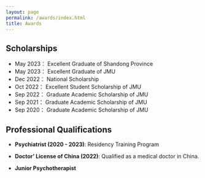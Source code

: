 ```yaml
---
layout: page
permalink: /awards/index.html
title: Awards
---
```




## Scholarships

- May 2023： Excellent Graduate of Shandong Province
- May 2023： Excellent Graduate of JMU
- Dec 2022： National Scholarship
- Oct 2022： Excellent Student Scholarship of JMU
- Sep 2022： Graduate Academic Scholarship of JMU
- Sep 2021： Graduate Academic Scholarship of JMU
- Sep 2020： Graduate Academic Scholarship of JMU

## Professional Qualifications


- **Psychiatrist (2020 - 2023)**: Residency Training Program
- **Doctor’ License of China (2022)**: Qualified as a medical doctor in China.<br>
- **Junior Psychotherapist** 


  <br>
